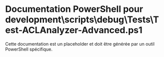 # Documentation PowerShell pour development\scripts\debug\Tests\Test-ACLAnalyzer-Advanced.ps1

Cette documentation est un placeholder et doit être générée par un outil PowerShell spécifique.
